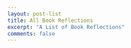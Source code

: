 ```yaml
---
layout: post-list
title: All Book Reflections
excerpt: "A List of Book Reflections"
comments: false
---
```


